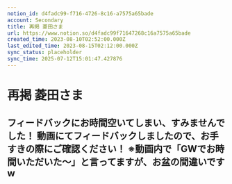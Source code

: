 ```yaml
---
notion_id: d4fadc99-f716-4726-8c16-a7575a65bade
account: Secondary
title: 再掲 菱田さま
url: https://www.notion.so/d4fadc99f71647268c16a7575a65bade
created_time: 2023-08-10T02:52:00.000Z
last_edited_time: 2023-08-15T02:12:00.000Z
sync_status: placeholder
sync_time: 2025-07-12T15:01:47.427876
---
```

# 再掲 菱田さま

フィードバックにお時間空いてしまい、すみませんでした！
動画にてフィードバックしましたので、お手すきの際にご確認ください！
※動画内で「GWでお時間いただいた〜」と言ってますが、お盆の間違いですw
---